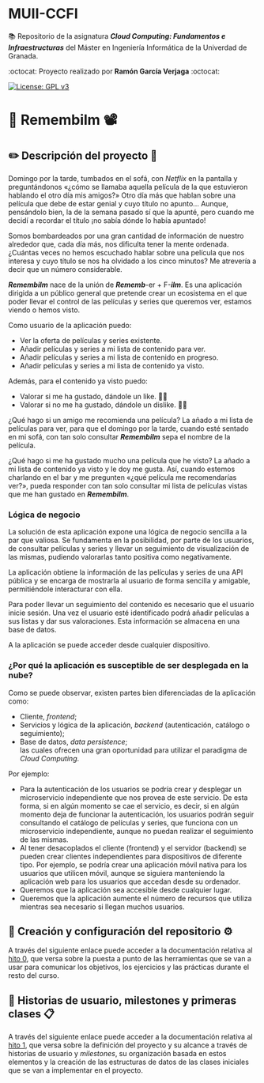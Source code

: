 # MUII-CCFI
:books: Repositorio de la asignatura ***Cloud Computing: Fundamentos e Infraestructuras*** del Máster en Ingeniería Informática de la Univerdad de Granada.

:octocat: Proyecto realizado por **Ramón García Verjaga** :octocat:

[![License: GPL v3](https://img.shields.io/badge/License-GPLv3-blue.svg)](https://www.gnu.org/licenses/gpl-3.0)

# 🍿 Remembilm 📽️

## ✏️ Descripción del proyecto 📜

Domingo por la tarde, tumbados en el sofá, con *Netflix* en la pantalla y preguntándonos «¿cómo se llamaba aquella película de la que estuvieron hablando el otro día mis amigos?» Otro día más que hablan sobre una película que debe de estar genial y cuyo título no apunto... Aunque, pensándolo bien, la de la semana pasado sí que la apunté, pero cuando me decidí a recordar el título ¡no sabía dónde lo había apuntado!

Somos bombardeados por una gran cantidad de información de nuestro alrededor que, cada día más, nos dificulta tener la mente ordenada. ¿Cuántas veces no hemos escuchado hablar sobre una película que nos interesa y cuyo título se nos ha olvidado a los cinco minutos? Me atrevería a decir que un número considerable.

***Remembilm*** nace de la unión de ***Rememb***-er + F-***ilm***. Es una aplicación dirigida a un público general que pretende crear un ecosistema en el que poder llevar el control de las películas y series que queremos ver, estamos viendo o hemos visto.

Como usuario de la aplicación puedo:
- Ver la oferta de películas y series existente.
- Añadir películas y series a mi lista de contenido para ver.
- Añadir películas y series a mi lista de contenido en progreso.
- Añadir películas y series a mi lista de contenido ya visto.

Además, para el contenido ya visto puedo:
- Valorar si me ha gustado, dándole un like. 👍🏽
- Valorar si no me ha gustado, dándole un dislike. 👎🏽

¿Qué hago si un amigo me recomienda una película? La añado a mi lista de películas para ver, para que el domingo por la tarde, cuando esté sentado en mi sofá, con tan solo consultar ***Remembilm*** sepa el nombre de la película.

¿Qué hago si me ha gustado mucho una película que he visto? La añado a mi lista de contenido ya visto y le doy me gusta. Así, cuando estemos charlando en el bar y me pregunten «¿qué película me recomendarías ver?», pueda responder con tan solo consultar mi lista de películas vistas que me han gustado en ***Remembilm***.

### Lógica de negocio

La solución de esta aplicación expone una lógica de negocio sencilla a la par que valiosa. Se fundamenta en la posibilidad, por parte de los usuarios, de consultar películas y series y llevar un seguimiento de visualización de las mismas, pudiendo valorarlas tanto positiva como negativamente.

La aplicación obtiene la información de las películas y series de una API pública y se encarga de mostrarla al usuario de forma sencilla y amigable, permitiéndole interacturar con ella. 

Para poder llevar un seguimiento del contenido es necesario que el usuario inicie sesión. Una vez el usuario esté identificado podrá añadir películas a sus listas y dar sus valoraciones. Esta información se almacena en una base de datos.

A la aplicación se puede acceder desde cualquier dispositivo.

### ¿Por qué la aplicación es susceptible de ser desplegada en la nube?

Como se puede observar, existen partes bien diferenciadas de la aplicación como: 
- Cliente, *frontend*;
- Servicios y lógica de la aplicación, *backend* (autenticación, catálogo o seguimiento);
- Base de datos, *data persistence*;  
las cuales ofrecen una gran oportunidad para utilizar el paradigma de *Cloud Computing*.

Por ejemplo:
- Para la autenticación de los usuarios se podría crear y desplegar un microservicio independiente que nos provea de este servicio. De esta forma, si en algún momento se cae el servicio, es decir, si en algún momento deja de funcionar la autenticación, los usuarios podrán seguir consultando el catálogo de películas y series, que funciona con un microservicio independiente, aunque no puedan realizar el seguimiento de las mismas.  
- Al tener desacoplados el cliente (frontend) y el servidor (backend) se pueden crear clientes independientes para dispositivos de diferente tipo. Por ejemplo, se podría crear una aplicación móvil nativa para los usuarios que utilicen móvil, aunque se siguiera manteniendo la aplicación web para los usuarios que accedan desde su ordenador.
- Queremos que la aplicación sea accesible desde cualquier lugar.
- Queremos que la aplicación aumente el número de recursos que utiliza mientras sea necesario si llegan muchos usuarios.


## :wrench: Creación y configuración del repositorio :gear:

A través del siguiente enlace puede acceder a la documentación relativa al [hito 0](docs/Hito-0/Hito-0.md), que versa sobre la puesta a punto de las herramientas que se van a usar para comunicar los objetivos, los ejercicios y las prácticas durante el resto del curso.

## 🚩 Historias de usuario, milestones y primeras clases 📋

A través del siguiente enlace puede acceder a la documentación relativa al [hito 1](docs/Hito-1/Hito-1.md), que versa sobre la definición del proyecto y su alcance a través de historias de usuario y _milestones_, su organización basada en estos elementos y la creación de las estructuras de datos de las clases iniciales que se van a implementar en el proyecto.
